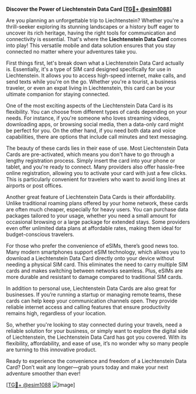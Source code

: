**Discover the Power of Liechtenstein Data Card [[TG💪+ @esim1088](https://t.me/s/esim1088)]**

Are you planning an unforgettable trip to Liechtenstein? Whether you're a thrill-seeker exploring its stunning landscapes or a history buff eager to uncover its rich heritage, having the right tools for communication and connectivity is essential. That's where the **Liechtenstein Data Card** comes into play! This versatile mobile and data solution ensures that you stay connected no matter where your adventures take you.

First things first, let's break down what a Liechtenstein Data Card actually is. Essentially, it's a type of SIM card designed specifically for use in Liechtenstein. It allows you to access high-speed internet, make calls, and send texts while you're on the go. Whether you're a tourist, a business traveler, or even an expat living in Liechtenstein, this card can be your ultimate companion for staying connected.

One of the most exciting aspects of the Liechtenstein Data Card is its flexibility. You can choose from different types of cards depending on your needs. For instance, if you're someone who loves streaming videos, downloading apps, or browsing social media, then a data-only card might be perfect for you. On the other hand, if you need both data and voice capabilities, there are options that include call minutes and text messaging. 

The beauty of these cards lies in their ease of use. Most Liechtenstein Data Cards are pre-activated, which means you don't have to go through a lengthy registration process. Simply insert the card into your phone or tablet, and you're ready to connect. Many providers also offer hassle-free online registration, allowing you to activate your card with just a few clicks. This is particularly convenient for travelers who want to avoid long lines at airports or post offices.

Another great feature of Liechtenstein Data Cards is their affordability. Unlike traditional roaming plans offered by your home network, these cards are often much cheaper, especially for heavy users. You can purchase data packages tailored to your usage, whether you need a small amount for occasional browsing or a large package for extended stays. Some providers even offer unlimited data plans at affordable rates, making them ideal for budget-conscious travelers.

For those who prefer the convenience of eSIMs, there’s good news too. Many modern smartphones support eSIM technology, which allows you to download a Liechtenstein Data Card directly onto your device without needing a physical SIM card. This eliminates the need to carry multiple SIM cards and makes switching between networks seamless. Plus, eSIMs are more durable and resistant to damage compared to traditional SIM cards.

In addition to personal use, Liechtenstein Data Cards are also great for businesses. If you’re running a startup or managing remote teams, these cards can help keep your communication channels open. They provide reliable internet access and calling features that ensure productivity remains high, regardless of your location.

So, whether you're looking to stay connected during your travels, need a reliable solution for your business, or simply want to explore the digital side of Liechtenstein, the Liechtenstein Data Card has got you covered. With its flexibility, affordability, and ease of use, it’s no wonder why so many people are turning to this innovative product.

Ready to experience the convenience and freedom of a Liechtenstein Data Card? Don’t wait any longer—grab yours today and make your next adventure smoother than ever!

[[TG💪+ @esim1088](https://t.me/s/esim1088) ![Image](https://i.postimg.cc/Y0z9fWf4/image.png)]